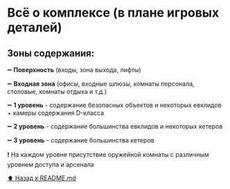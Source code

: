 # Всё о комплексе (в плане игровых деталей)

## Зоны содержания:

➖ **Поверхность** (входы, зона выхода, лифты)

➖ **Входная зона** (офисы, входные шлюзы, комнаты персонала, столовые, комнаты отдыха и т.д.)

➖ **1 уровень** - содержание безопасных объектов и некоторых евклидов + камеры содержания D-класса

➖ **2 уровень** - содержание большинства евклидов и некоторых кетеров

➖ **3 уровень** - содержание большинства кетеров

❗️ На каждом уровне присутствие оружейной комнаты с различным уровнем доступа и арсенала

[⬆️ Назад к README.md](README.md)
